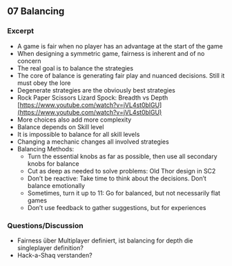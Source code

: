 ## 07 Balancing

### Excerpt

* A game is fair when no player has an advantage at the start of the game
* When designing a symmetric game, fairness is inherent and of no concern
* The real goal is to balance the strategies 
* The core of balance is generating fair play and nuanced decisions. Still it must obey the lore
* Degenerate strategies are the obviously best strategies 
* Rock Paper Scissors Lizard Spock: Breadth vs Depth  [https://www.youtube.com/watch?v=jVL4st0blGU](https://www.youtube.com/watch?v=jVL4st0blGU)
* More choices also add more complexity
* Balance depends on Skill level
* It is impossible to balance for all skill levels
* Changing a mechanic changes all involved strategies
* Balancing Methods:
    * Turn the essential knobs as far as possible, then use all secondary knobs for balance
    * Cut as deep as needed to solve problems: Old Thor design in SC2
    * Don’t be reactive: Take time to think about the decisions. Don’t balance emotionally
    * Sometimes, turn it up to 11: Go for balanced, but not necessarily flat games
    * Don’t use feedback to gather suggestions, but for experiences


### Questions/Discussion

* Fairness über Multiplayer definiert, ist balancing for depth die singleplayer definition?
* Hack-a-Shaq verstanden?
